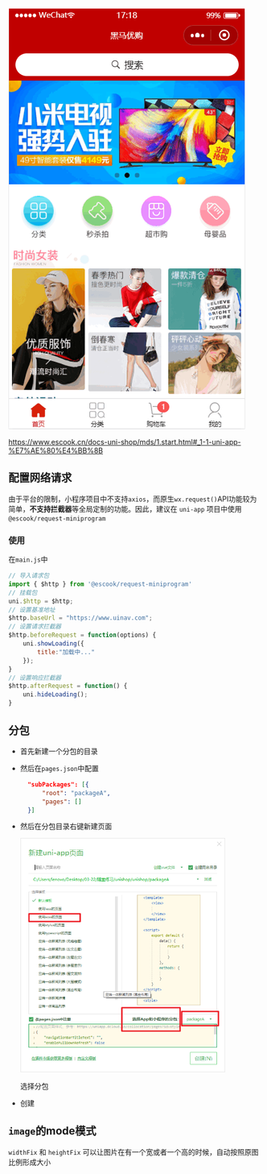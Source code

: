 ![w317](随堂笔记.assets/0-1.f74c4d08.png)

https://www.escook.cn/docs-uni-shop/mds/1.start.html#_1-1-uni-app-%E7%AE%80%E4%BB%8B

## 配置网络请求

由于平台的限制，小程序项目中不支持`axios`，而原生`wx.request()`API功能较为简单，**不支持拦截器**等全局定制的功能。因此，建议在 `uni-app` 项目中使用 `@escook/request-miniprogram`

### 使用

在`main.js`中

```js
// 导入请求包
import { $http } from '@escook/request-miniprogram'
// 挂载包
uni.$http = $http;
// 设置基准地址
$http.baseUrl = "https://www.uinav.com";
// 设置请求拦截器
$http.beforeRequest = function(options) {
	uni.showLoading({
		title:"加载中..."
	});
}
// 设置响应拦截器
$http.afterRequest = function() {
	uni.hideLoading();
}
```



## 分包

* 首先新建一个分包的目录

* 然后在`pages.json`中配置

  ```json
  	"subPackages": [{
  		"root": "packageA",
  		"pages": []
  	}]
  ```

* 然后在分包目录右键新建页面

  <img src="随堂笔记.assets/1616595801621.png" alt="1616595801621" style="zoom: 67%;" />

  选择分包
  
* 创建



## `image`的mode模式

`widthFix` 和 `heightFix` 可以让图片在有一个宽或者一个高的时候，自动按照原图比例形成大小
